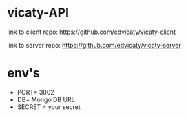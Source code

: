 # vicaty-API

link to client repo: https://github.com/edvicaty/vicaty-client

link to server repo: https://github.com/edvicaty/vicaty-server

# env's

- PORT= 3002
- DB= Mongo DB URL
- SECRET = your secret
